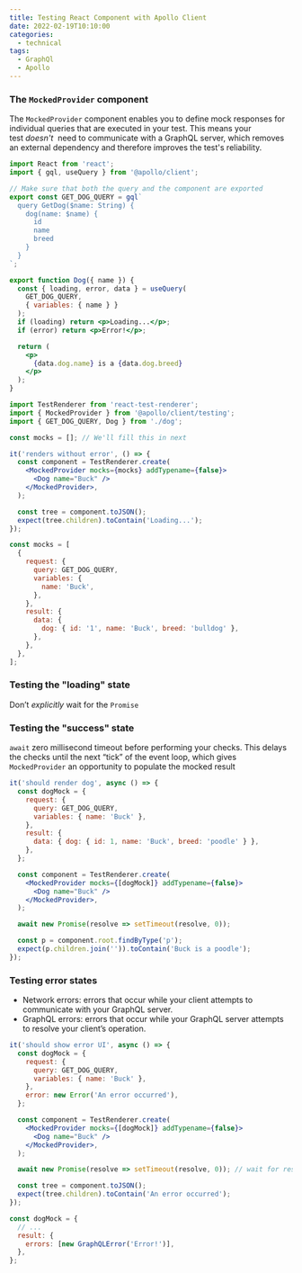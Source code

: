 ```yaml
---
title: Testing React Component with Apollo Client
date: 2022-02-19T10:10:00
categories:
  - technical
tags:
  - GraphQl
  - Apollo
---
```


### The `MockedProvider` component

The `MockedProvider` component enables you to define mock responses for individual queries that are executed in your test. This means your test *doesn't*
 need to communicate with a GraphQL server, which removes an external dependency and therefore improves the test's reliability.

```jsx
import React from 'react';
import { gql, useQuery } from '@apollo/client';

// Make sure that both the query and the component are exported
export const GET_DOG_QUERY = gql`
  query GetDog($name: String) {
    dog(name: $name) {
      id
      name
      breed
    }
  }
`;

export function Dog({ name }) {
  const { loading, error, data } = useQuery(
    GET_DOG_QUERY,
    { variables: { name } }
  );
  if (loading) return <p>Loading...</p>;
  if (error) return <p>Error!</p>;

  return (
    <p>
      {data.dog.name} is a {data.dog.breed}
    </p>
  );
}
```

```jsx
import TestRenderer from 'react-test-renderer';
import { MockedProvider } from '@apollo/client/testing';
import { GET_DOG_QUERY, Dog } from './dog';

const mocks = []; // We'll fill this in next

it('renders without error', () => {
  const component = TestRenderer.create(
    <MockedProvider mocks={mocks} addTypename={false}>
      <Dog name="Buck" />
    </MockedProvider>,
  );

  const tree = component.toJSON();
  expect(tree.children).toContain('Loading...');
});
```

```jsx
const mocks = [
  {
    request: {
      query: GET_DOG_QUERY,
      variables: {
        name: 'Buck',
      },
    },
    result: {
      data: {
        dog: { id: '1', name: 'Buck', breed: 'bulldog' },
      },
    },
  },
];
```

### Testing the "loading" state

Don’t *explicitly* wait for the `Promise`

### Testing the "success" state

`await` zero millisecond timeout before performing your checks. This delays the checks until the next “tick” of the event loop, which gives `MockedProvider` an opportunity to populate the mocked result

```jsx
it('should render dog', async () => {
  const dogMock = {
    request: {
      query: GET_DOG_QUERY,
      variables: { name: 'Buck' },
    },
    result: {
      data: { dog: { id: 1, name: 'Buck', breed: 'poodle' } },
    },
  };

  const component = TestRenderer.create(
    <MockedProvider mocks={[dogMock]} addTypename={false}>
      <Dog name="Buck" />
    </MockedProvider>,
  );

  await new Promise(resolve => setTimeout(resolve, 0));

  const p = component.root.findByType('p');
  expect(p.children.join('')).toContain('Buck is a poodle');
});
```

### Testing error states

- Network errors: errors that occur while your client attempts to communicate with your GraphQL server.
- GraphQL errors: errors that occur while your GraphQL server attempts to resolve your client’s operation.

```jsx
it('should show error UI', async () => {
  const dogMock = {
    request: {
      query: GET_DOG_QUERY,
      variables: { name: 'Buck' },
    },
    error: new Error('An error occurred'),
  };

  const component = TestRenderer.create(
    <MockedProvider mocks={[dogMock]} addTypename={false}>
      <Dog name="Buck" />
    </MockedProvider>,
  );

  await new Promise(resolve => setTimeout(resolve, 0)); // wait for response

  const tree = component.toJSON();
  expect(tree.children).toContain('An error occurred');
});
```

```jsx
const dogMock = {
  // ...
  result: {
    errors: [new GraphQLError('Error!')],
  },
};
```
